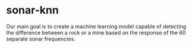 # sonar-knn
Our main goal is to create a machine learning model capable of detecting the difference between a rock or a mine based on the response of the 60 separate sonar frequencies.
